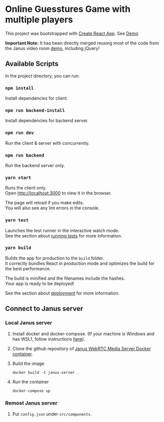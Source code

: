 # Online Guesstures Game with multiple players
This project was bootstrapped with [Create React App](https://github.com/facebook/create-react-app).
See [Demo](https://www.seattle8520.xyz/)

**Important Note:**
It has been directly merged reusing most of the code from the Janus video room [demo](https://github.com/meetecho/janus-gateway/blob/master/html/videoroomtest.js), including jQuery!



## Available Scripts

In the project directory, you can run:

### `npm install`
Install dependencies for client.

### `npm run backend-install`
Install dependencies for backend server.

### `npm run dev`
Run the client & server with concurrently.

### `npm run backend`
Run the backend server only.

### `yarn start`

Runs the client only.\
Open [http://localhost:3000](http://localhost:3000) to view it in the browser.

The page will reload if you make edits.\
You will also see any lint errors in the console.

### `yarn test`

Launches the test runner in the interactive watch mode.\
See the section about [running tests](https://facebook.github.io/create-react-app/docs/running-tests) for more information.

### `yarn build`

Builds the app for production to the `build` folder.\
It correctly bundles React in production mode and optimizes the build for the best performance.

The build is minified and the filenames include the hashes.\
Your app is ready to be deployed!

See the section about [deployment](https://facebook.github.io/create-react-app/docs/deployment) for more information.

## Connect to Janus server
### Local Janus server
1. Install docker and docker-compose. (If your machine is Windows and has WSL1, follow instructions [here](https://nickjanetakis.com/blog/setting-up-docker-for-windows-and-wsl-to-work-flawlessly)).
2. Clone the github repository of [Janus WebRTC Media Server Docker container](https://github.com/agonza1/Janus-webrtc-server-container).
3. Build the image

    `docker build -t janus-server .`
4. Run the container

    `docker-compose up`

### Remost Janus server
1. Put `config.json` under `src/components`.
